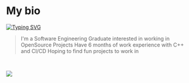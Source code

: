 # **My bio**

<a href="https://git.io/typing-svg"><img src="https://readme-typing-svg.demolab.com?font=Times&weight=900&size=30&duration=1500&pause=1000&color=F7F5D1&center=true&multiline=false&random=false&width=435&lines=Hi%2C+nice+to+meet+you.;I'm+Alfred+Augustine" alt="Typing SVG" /></a>
>I'm a Software Engineering Graduate interested in working in OpenSource Projects
>Have 6 months of work experience with C++ and CI/CD
>Hoping to find fun projects to work in

<br />
<p align="left">
  <a href="https://skillicons.dev">
    <img src="https://skillicons.dev/icons?i=git,c,cpp,vim,py,arduino,bash,powershell" />
  </a>
</p>
<!--
**AsbestosLampshade/AsbestosLampshade** is a ✨ _special_ ✨ repository because its `README.md` (this file) appears on your GitHub profile.

Here are some ideas to get you started:

- 🔭 I’m currently working on ...
- 🌱 I’m currently learning ...
- 👯 I’m looking to collaborate on ...
- 🤔 I’m looking for help with ...
- 💬 Ask me about ...
- 📫 How to reach me: ...
- 😄 Pronouns: ...
- ⚡ Fun fact: ...
-->
